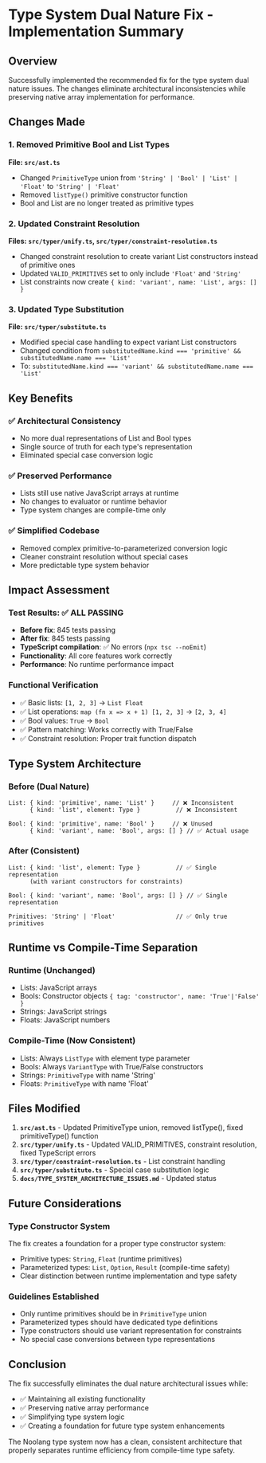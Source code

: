 # Type System Dual Nature Fix - Implementation Summary

## Overview

Successfully implemented the recommended fix for the type system dual nature issues. The changes eliminate architectural inconsistencies while preserving native array implementation for performance.

## Changes Made

### 1. Removed Primitive Bool and List Types

**File: `src/ast.ts`**
- Changed `PrimitiveType` union from `'String' | 'Bool' | 'List' | 'Float'` to `'String' | 'Float'`
- Removed `listType()` primitive constructor function
- Bool and List are no longer treated as primitive types

### 2. Updated Constraint Resolution

**Files: `src/typer/unify.ts`, `src/typer/constraint-resolution.ts`**
- Changed constraint resolution to create variant List constructors instead of primitive ones
- Updated `VALID_PRIMITIVES` set to only include `'Float'` and `'String'`
- List constraints now create `{ kind: 'variant', name: 'List', args: [] }`

### 3. Updated Type Substitution

**File: `src/typer/substitute.ts`**
- Modified special case handling to expect variant List constructors
- Changed condition from `substitutedName.kind === 'primitive' && substitutedName.name === 'List'` 
- To: `substitutedName.kind === 'variant' && substitutedName.name === 'List'`

## Key Benefits

### ✅ Architectural Consistency
- No more dual representations of List and Bool types
- Single source of truth for each type's representation
- Eliminated special case conversion logic

### ✅ Preserved Performance  
- Lists still use native JavaScript arrays at runtime
- No changes to evaluator or runtime behavior
- Type system changes are compile-time only

### ✅ Simplified Codebase
- Removed complex primitive-to-parameterized conversion logic
- Cleaner constraint resolution without special cases
- More predictable type system behavior

## Impact Assessment

### Test Results: ✅ ALL PASSING
- **Before fix**: 845 tests passing
- **After fix**: 845 tests passing  
- **TypeScript compilation**: ✅ No errors (`npx tsc --noEmit`)
- **Functionality**: All core features work correctly
- **Performance**: No runtime performance impact

### Functional Verification
- ✅ Basic lists: `[1, 2, 3]` → `List Float`
- ✅ List operations: `map (fn x => x + 1) [1, 2, 3]` → `[2, 3, 4]`
- ✅ Bool values: `True` → `Bool`
- ✅ Pattern matching: Works correctly with True/False
- ✅ Constraint resolution: Proper trait function dispatch

## Type System Architecture

### Before (Dual Nature)
```
List: { kind: 'primitive', name: 'List' }     // ❌ Inconsistent
      { kind: 'list', element: Type }          // ❌ Inconsistent

Bool: { kind: 'primitive', name: 'Bool' }     // ❌ Unused  
      { kind: 'variant', name: 'Bool', args: [] } // ✅ Actual usage
```

### After (Consistent)
```
List: { kind: 'list', element: Type }          // ✅ Single representation
      (with variant constructors for constraints)

Bool: { kind: 'variant', name: 'Bool', args: [] } // ✅ Single representation

Primitives: 'String' | 'Float'                 // ✅ Only true primitives
```

## Runtime vs Compile-Time Separation

### Runtime (Unchanged)
- Lists: JavaScript arrays
- Bools: Constructor objects `{ tag: 'constructor', name: 'True'|'False' }`
- Strings: JavaScript strings  
- Floats: JavaScript numbers

### Compile-Time (Now Consistent)
- Lists: Always `ListType` with element type parameter
- Bools: Always `VariantType` with True/False constructors
- Strings: `PrimitiveType` with name 'String'
- Floats: `PrimitiveType` with name 'Float'

## Files Modified

1. **`src/ast.ts`** - Updated PrimitiveType union, removed listType(), fixed primitiveType() function
2. **`src/typer/unify.ts`** - Updated VALID_PRIMITIVES, constraint resolution, fixed TypeScript errors  
3. **`src/typer/constraint-resolution.ts`** - List constraint handling
4. **`src/typer/substitute.ts`** - Special case substitution logic
5. **`docs/TYPE_SYSTEM_ARCHITECTURE_ISSUES.md`** - Updated status

## Future Considerations

### Type Constructor System
The fix creates a foundation for a proper type constructor system:
- Primitive types: `String`, `Float` (runtime primitives)
- Parameterized types: `List`, `Option`, `Result` (compile-time safety)
- Clear distinction between runtime implementation and type safety

### Guidelines Established
- Only runtime primitives should be in `PrimitiveType` union
- Parameterized types should have dedicated type definitions
- Type constructors should use variant representation for constraints
- No special case conversions between type representations

## Conclusion

The fix successfully eliminates the dual nature architectural issues while:
- ✅ Maintaining all existing functionality
- ✅ Preserving native array performance  
- ✅ Simplifying type system logic
- ✅ Creating a foundation for future type system enhancements

The Noolang type system now has a clean, consistent architecture that properly separates runtime efficiency from compile-time type safety.